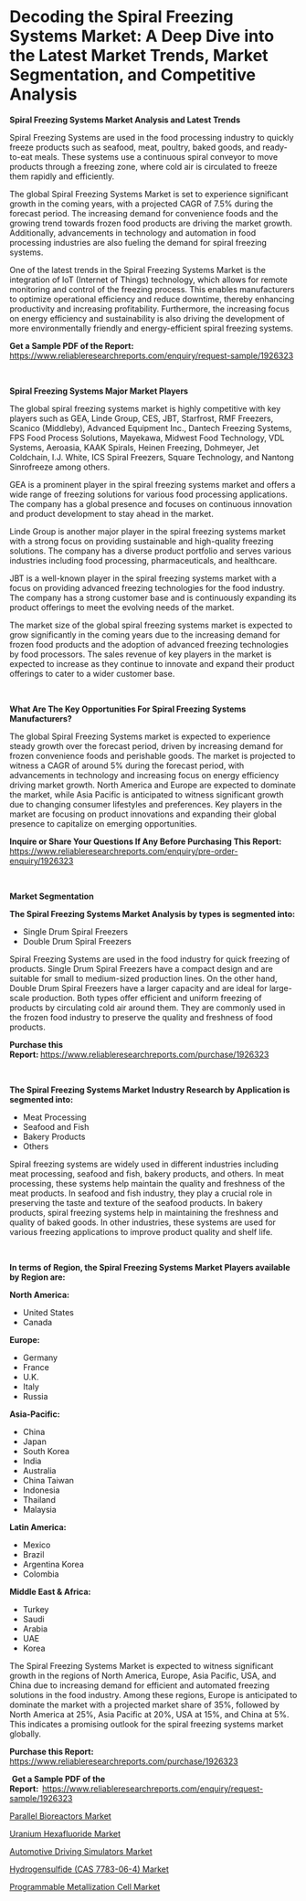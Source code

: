 <p><h1>Decoding the Spiral Freezing Systems Market: A Deep Dive into the Latest Market Trends, Market Segmentation, and Competitive Analysis</h1></p><p><strong>Spiral Freezing Systems Market Analysis and Latest Trends</strong></p>
<p><p>Spiral Freezing Systems are used in the food processing industry to quickly freeze products such as seafood, meat, poultry, baked goods, and ready-to-eat meals. These systems use a continuous spiral conveyor to move products through a freezing zone, where cold air is circulated to freeze them rapidly and efficiently.</p><p>The global Spiral Freezing Systems Market is set to experience significant growth in the coming years, with a projected CAGR of 7.5% during the forecast period. The increasing demand for convenience foods and the growing trend towards frozen food products are driving the market growth. Additionally, advancements in technology and automation in food processing industries are also fueling the demand for spiral freezing systems.</p><p>One of the latest trends in the Spiral Freezing Systems Market is the integration of IoT (Internet of Things) technology, which allows for remote monitoring and control of the freezing process. This enables manufacturers to optimize operational efficiency and reduce downtime, thereby enhancing productivity and increasing profitability. Furthermore, the increasing focus on energy efficiency and sustainability is also driving the development of more environmentally friendly and energy-efficient spiral freezing systems.</p></p>
<p><strong>Get a Sample PDF of the Report:&nbsp;</strong> <a href="https://www.reliableresearchreports.com/enquiry/request-sample/1926323">https://www.reliableresearchreports.com/enquiry/request-sample/1926323</a></p>
<p>&nbsp;</p>
<p><strong>Spiral Freezing Systems Major Market Players</strong></p>
<p><p>The global spiral freezing systems market is highly competitive with key players such as GEA, Linde Group, CES, JBT, Starfrost, RMF Freezers, Scanico (Middleby), Advanced Equipment Inc., Dantech Freezing Systems, FPS Food Process Solutions, Mayekawa, Midwest Food Technology, VDL Systems, Aeroasia, KAAK Spirals, Heinen Freezing, Dohmeyer, Jet Coldchain, I.J. White, ICS Spiral Freezers, Square Technology, and Nantong Sinrofreeze among others.</p><p>GEA is a prominent player in the spiral freezing systems market and offers a wide range of freezing solutions for various food processing applications. The company has a global presence and focuses on continuous innovation and product development to stay ahead in the market.</p><p>Linde Group is another major player in the spiral freezing systems market with a strong focus on providing sustainable and high-quality freezing solutions. The company has a diverse product portfolio and serves various industries including food processing, pharmaceuticals, and healthcare.</p><p>JBT is a well-known player in the spiral freezing systems market with a focus on providing advanced freezing technologies for the food industry. The company has a strong customer base and is continuously expanding its product offerings to meet the evolving needs of the market.</p><p>The market size of the global spiral freezing systems market is expected to grow significantly in the coming years due to the increasing demand for frozen food products and the adoption of advanced freezing technologies by food processors. The sales revenue of key players in the market is expected to increase as they continue to innovate and expand their product offerings to cater to a wider customer base.</p></p>
<p>&nbsp;</p>
<p><strong>What Are The Key Opportunities For Spiral Freezing Systems Manufacturers?</strong></p>
<p><p>The global Spiral Freezing Systems market is expected to experience steady growth over the forecast period, driven by increasing demand for frozen convenience foods and perishable goods. The market is projected to witness a CAGR of around 5% during the forecast period, with advancements in technology and increasing focus on energy efficiency driving market growth. North America and Europe are expected to dominate the market, while Asia Pacific is anticipated to witness significant growth due to changing consumer lifestyles and preferences. Key players in the market are focusing on product innovations and expanding their global presence to capitalize on emerging opportunities.</p></p>
<p><strong>Inquire or Share Your Questions If Any Before Purchasing This Report:</strong> <a href="https://www.reliableresearchreports.com/enquiry/pre-order-enquiry/1926323">https://www.reliableresearchreports.com/enquiry/pre-order-enquiry/1926323</a></p>
<p>&nbsp;</p>
<p><strong>Market Segmentation</strong></p>
<p><strong>The Spiral Freezing Systems Market Analysis by types is segmented into:</strong></p>
<p><ul><li>Single Drum Spiral Freezers</li><li>Double Drum Spiral Freezers</li></ul></p>
<p><p>Spiral Freezing Systems are used in the food industry for quick freezing of products. Single Drum Spiral Freezers have a compact design and are suitable for small to medium-sized production lines. On the other hand, Double Drum Spiral Freezers have a larger capacity and are ideal for large-scale production. Both types offer efficient and uniform freezing of products by circulating cold air around them. They are commonly used in the frozen food industry to preserve the quality and freshness of food products.</p></p>
<p><strong>Purchase this Report:&nbsp;</strong><a href="https://www.reliableresearchreports.com/purchase/1926323">https://www.reliableresearchreports.com/purchase/1926323</a></p>
<p>&nbsp;</p>
<p><strong>The Spiral Freezing Systems Market Industry Research by Application is segmented into:</strong></p>
<p><ul><li>Meat Processing</li><li>Seafood and Fish</li><li>Bakery Products</li><li>Others</li></ul></p>
<p><p>Spiral freezing systems are widely used in different industries including meat processing, seafood and fish, bakery products, and others. In meat processing, these systems help maintain the quality and freshness of the meat products. In seafood and fish industry, they play a crucial role in preserving the taste and texture of the seafood products. In bakery products, spiral freezing systems help in maintaining the freshness and quality of baked goods. In other industries, these systems are used for various freezing applications to improve product quality and shelf life.</p></p>
<p>&nbsp;</p>
<p><strong>In terms of Region, the Spiral Freezing Systems Market Players available by Region are:</strong></p>
<p>
    <p> <strong> North America: </strong>
        <ul>
            <li>United States</li>
            <li>Canada</li>
        </ul>
        </p> 
    <p> <strong> Europe: </strong>
        <ul>
            <li>Germany</li>
            <li>France</li>
            <li>U.K.</li>
            <li>Italy</li>
            <li>Russia</li>
        </ul>
        </p> 
    <p> <strong> Asia-Pacific: </strong>
        <ul>
            <li>China</li>
            <li>Japan</li>
            <li>South Korea</li>
            <li>India</li>
            <li>Australia</li>
            <li>China Taiwan</li>
            <li>Indonesia</li>
            <li>Thailand</li>
            <li>Malaysia</li>
        </ul>
        </p> 
    <p> <strong> Latin America: </strong>
        <ul>
            <li>Mexico</li>
            <li>Brazil</li>
            <li>Argentina Korea</li>
            <li>Colombia</li>
        </ul>
        </p> 
    <p> <strong> Middle East & Africa: </strong>
        <ul>
            <li>Turkey</li>
            <li>Saudi</li>
            <li>Arabia</li>
            <li>UAE</li>
            <li>Korea</li>
        </ul>
    </p>
    </p>
<p><p>The Spiral Freezing Systems Market is expected to witness significant growth in the regions of North America, Europe, Asia Pacific, USA, and China due to increasing demand for efficient and automated freezing solutions in the food industry. Among these regions, Europe is anticipated to dominate the market with a projected market share of 35%, followed by North America at 25%, Asia Pacific at 20%, USA at 15%, and China at 5%. This indicates a promising outlook for the spiral freezing systems market globally.</p></p>
<p><strong>Purchase this Report: </strong><a href="https://www.reliableresearchreports.com/purchase/1926323">https://www.reliableresearchreports.com/purchase/1926323</a></p>
<p>&nbsp;<strong>Get a Sample PDF of the Report:&nbsp;&nbsp;</strong><a href="https://www.reliableresearchreports.com/enquiry/request-sample/1926323">https://www.reliableresearchreports.com/enquiry/request-sample/1926323</a></p>
<p><strong></strong></p>
<p><p><a href="https://cute-banjo-8ca.notion.site/Decoding-the-Parallel-Bioreactors-Market-A-Deep-Dive-into-the-Latest-Market-Trends-Market-Segmenta-d12e5ef672a84859833be8c04bf9a9a2">Parallel Bioreactors Market</a></p><p><a href="https://view.publitas.com/reportprime-1/uranium-hexafluoride-market-growth-market-trends-covid-19-impact-and-forecasts-for-period-from-2024-2031/">Uranium Hexafluoride Market</a></p><p><a href="https://shimmer-gardenia-37a.notion.site/Automotive-Driving-Simulators-Market-Provides-Detailed-Segmentation-of-this-Market-based-on-Type-Ap-b7e24df14f424afcabafa6c9095ccd0f">Automotive Driving Simulators Market</a></p><p><a href="https://unruly-ladybug-44b.notion.site/Hydrogensulfide-CAS-7783-06-4-Market-Research-Report-Provides-Critical-Insights-that-can-help-Shap-e8c31cc951f641f6a3fa988b908e7f75">Hydrogensulfide (CAS 7783-06-4) Market</a></p><p><a href="https://view.publitas.com/reportprime-1/programmable-metallization-cell-market-size-reflecting-a-forecast-till-2031-market-by-type-by-application-and-by-geography/">Programmable Metallization Cell Market</a></p></p>